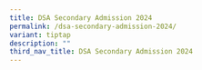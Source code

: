 ```yaml
---
title: DSA Secondary Admission 2024
permalink: /dsa-secondary-admission-2024/
variant: tiptap
description: ""
third_nav_title: DSA Secondary Admission 2024
---
```

